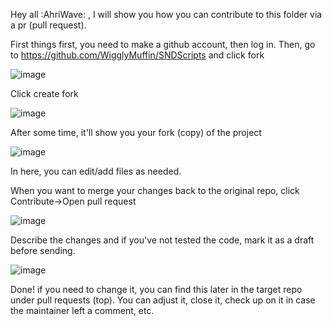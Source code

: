 Hey all :AhriWave: , I will show you how you can contribute to this folder via a pr (pull request).

First things first, you need to make a github account, then log in.
Then, go to https://github.com/WigglyMuffin/SNDScripts and click fork

![image](https://github.com/user-attachments/assets/823da9da-c6cc-42db-8691-b82d1393139c)

Click create fork

![image](https://github.com/user-attachments/assets/bb6ca756-1704-414e-aa2d-81d8665954d4)

After some time, it'll show you your fork (copy) of the project

![image](https://github.com/user-attachments/assets/22ff93d8-e3c6-44fc-aa37-4013c6edff8e)

In here, you can edit/add files as needed.

When you want to merge your changes back to the original repo, click Contribute->Open pull request

![image](https://github.com/user-attachments/assets/48d420c2-df1d-4dbe-be06-aa8713c67b18)

Describe the changes and if you've not tested the code, mark it as a draft before sending.

![image](https://github.com/user-attachments/assets/6593cf18-34ed-48aa-aefb-fe12d4c638f5)

Done! if you need to change it, you can find this later in the target repo under pull requests (top). You can adjust it, close it, check up on it in case the maintainer left a comment, etc.
